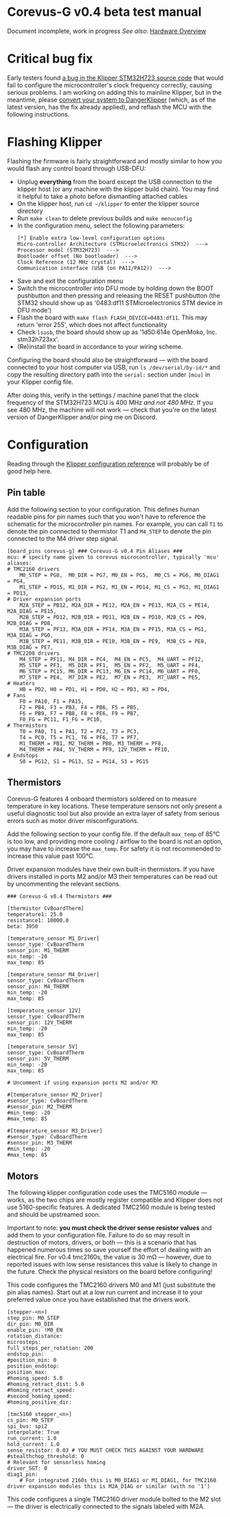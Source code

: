 # Corevus-G v0.4 beta test manual

Document incomplete, work in progress
*See also*: [Hardware Overview](./CvG-v0.4-hardware-overview.md)

# Critical bug fix

Early testers found [a bug in the Klipper STM32H723 source code](https://github.com/DangerKlippers/danger-klipper/pull/148) that would fail to configure the microcontroller's clock frequency correctly, causing serious problems. I am working on adding this to mainline Klipper, but in the meantime, please [convert your system to DangerKlipper](https://github.com/DangerKlippers/danger-klipper/?tab=readme-ov-file#switch-to-danger-klipper) (which, as of the latest version, has the fix already applied), and reflash the MCU with the following instructions.

# Flashing Klipper
Flashing the firmware is fairly straightforward and mostly similar to how you would flash any control board through USB-DFU:

- Unplug **everything** from the board except the USB connection to the klipper host (or any machine with the klipper build chain). You may find it helpful to take a photo before dismantling attached cables
- On the klipper host, run `cd ~/klipper` to enter the klipper source directory
- Run `make clean` to delete previous builds and `make menuconfig`
- In the configuration menu, select the following parameters: 
	```
	[*] Enable extra low-level configuration options
    Micro-controller Architecture (STMicroelectronics STM32)  --->
    Processor model (STM32H723)  --->
    Bootloader offset (No bootloader)  --->
    Clock Reference (12 MHz crystal)  --->
    Communication interface (USB (on PA11/PA12))  --->
	```
- Save and exit the configuration menu
- Switch the microcontroller into DFU mode by holding down the BOOT pushbutton and then pressing and releasing the RESET pushbutton (the STM32 should show up as '0483:df11 STMicroelectronics STM device in DFU mode')
- Flash the board with `make flash FLASH_DEVICE=0483:df11`. This may return 'error 255', which does not affect functionality
- Check `lsusb`, the board should show up as '1d50:614e OpenMoko, Inc. stm32h723xx'.
- (Re)install the board in accordance to your wiring scheme.

Configuring the board should also be straightforward — with the board connected to your host computer via USB, run `ls /dev/serial/by-id/*` and copy the resulting directory path into the `serial:` section under `[mcu]` in your Klipper config file. 

After doing this, verify in the settings / machine panel that the clock frequency of the STM32H723 MCU is 400 MHz _and not 480 MHz_. If you see 480 MHz, the machine will not work — check that you're on the latest version of DangerKlipper and/or ping me on Discord.

# Configuration 

Reading through the [Klipper configuration reference](https://www.klipper3d.org/Config_Reference.html) will probably be of good help here.

## Pin table
Add the following section to your configuration. This defines human readable pins for pin names such that you won't have to reference the schematic for the microcontroller pin names. For example, you can call `T1` to denote the pin connected to thermistor T1 and `M4_STEP` to denote the pin connected to the M4 driver step signal.

```
[board_pins corevus-g] ### Corevus-G v0.4 Pin Aliases ###
mcu: # specify name given to corevus microcontroller, typically 'mcu'
aliases:
# TMC2160 drivers
	M0_STEP = PG8,  M0_DIR = PG7, M0_EN = PG5,  M0_CS = PG6, M0_DIAG1 = PG4,
	M1_STEP = PD15, M1_DIR = PG2, M1_EN = PD14, M1_CS = PG3, M1_DIAG1 = PD13,
# Driver expansion ports
	M2A_STEP = PB12, M2A_DIR = PE12, M2A_EN = PE13, M2A_CS = PE14, M2A_DIAG = PE15,
	M2B_STEP = PD12, M2B_DIR = PD11, M2B_EN = PD10, M2B_CS = PD9,  M2B_DIAG = PD8,
	M3A_STEP = PF13, M3A_DIR = PF14, M3A_EN = PF15, M3A_CS = PG1,  M3A_DIAG = PG0,
	M3B_STEP = PE11, M3B_DIR = PE10, M3B_EN = PE9,  M3B_CS = PE8,  M3B_DIAG = PE7,
# TMC2208 drivers
	M4_STEP = PF11, M4_DIR = PC4,  M4_EN = PC5,  M4_UART = PF12,
	M5_STEP = PF3,  M5_DIR = PF1,  M5_EN = PF2,  M5_UART = PF4,
	M6_STEP = PC15, M6_DIR = PC13, M6_EN = PC14, M6_UART = PF0,
	M7_STEP = PE4,  M7_DIR = PE2,  M7_EN = PE3,  M7_UART = PE5,
# Heaters
	HB = PD2, H0 = PD1, H1 = PD0, H2 = PD3, H3 = PD4,
# Fans
	F0 = PA10, F1 = PA15,
	F2 = PB4, F3 = PB3, F4 = PB6, F5 = PB5, 
	F6 = PB9, F7 = PB8, F8 = PE6, F9 = PB7,
	F0_FG = PC11, F1_FG = PC10,
# Thermistors
	T0 = PA0, T1 = PA1, T2 = PC2, T3 = PC3,
	T4 = PC0, T5 = PC1, T6 = PF6, T7 = PF7,
	M1_THERM = PB1, M2_THERM = PB0, M3_THERM = PF8,
	M4_THERM = PA4, 5V_THERM = PF9, 12V_THERM = PF10,
# Endstops
	S0 = PG12, S1 = PG13, S2 = PG14, S3 = PG15
```

## Thermistors
Corevus-G features 4 onboard thermistors soldered on to measure temperature in key locations. These temperature sensors not only present a useful diagnostic tool but also provide an extra layer of safety from serious errors such as motor driver misconfigurations. 

Add the following section to your config file. If the default `max_temp` of 85°C is too low, and providing more cooling / airflow to the board is not an option, you may have to increase the `max_temp`. For safety it is not recommended to increase this value past 100°C. 

Driver expansion modules have their own built-in thermistors. If you have drivers installed in ports M2 and/or M3 their temperatures can be read out by uncommenting the relevant sections.

```
### Corevus-G v0.4 Thermistors ###

[thermistor CvBoardTherm]
temperature1: 25.0
resistance1: 10000.0
beta: 3950

[temperature_sensor M1_Driver]
sensor_type: CvBoardTherm
sensor_pin: M1_THERM
min_temp: -20
max_temp: 85

[temperature_sensor M4_Driver]
sensor_type: CvBoardTherm
sensor_pin: M4_THERM
min_temp: -20
max_temp: 85

[temperature_sensor 12V]
sensor_type: CvBoardTherm
sensor_pin: 12V_THERM
min_temp: -20
max_temp: 85

[temperature_sensor 5V]
sensor_type: CvBoardTherm
sensor_pin: 5V_THERM
min_temp: -20
max_temp: 85

# Uncomment if using expansion ports M2 and/or M3

#[temperature_sensor M2_Driver]
#sensor_type: CvBoardTherm
#sensor_pin: M2_THERM
#min_temp: -20
#max_temp: 85

#[temperature_sensor M3_Driver]
#sensor_type: CvBoardTherm
#sensor_pin: M3_THERM
#min_temp: -20
#max_temp: 85
```

## Motors 

The following klipper configuration code uses the TMC5160 module — works, as the two chips are mostly register compatible and Klipper does not use 5160-specific features. A dedicated TMC2160 module is being tested and should be upstreamed soon. 

Important to note: **you must check the driver sense resistor values** and add them to your configuration file. Failure to do so may result in destruction of motors, drivers, or both — this is a scenario that has happened numerous times so save yourself the effort of dealing with an electrical fire. For v0.4 tmc2160s, the value is 30 mΩ — however, due to reported issues with low sense resistances this value is likely to change in the future. Check the physical resistors on the board before configuring!

This code configures the TMC2160 drivers M0 and M1 (just substitute the pin alias names). Start out at a low run current and increase it to your preferred value once you have established that the drivers work.
```
[stepper-<n>]
step_pin: M0_STEP
dir_pin: M0_DIR
enable_pin: !M0_EN
rotation_distance: 
microsteps:
full_steps_per_rotation: 200
endstop_pin:
#position_min: 0
position_endstop:
position_max:
#homing_speed: 5.0
#homing_retract_dist: 5.0
#homing_retract_speed:
#second_homing_speed:
#homing_positive_dir:

[tmc5160 stepper_<n>]
cs_pin: M0_STEP
spi_bus: spi2
interpolate: True
run_current: 1.0
hold_current: 1.0
sense_resistor: 0.03 # YOU MUST CHECK THIS AGAINST YOUR HARDWARE
#stealthchop_threshold: 0
# Relevant for sensorless homing
driver_SGT: 0
diag1_pin:
	# For integrated 2160s this is M0_DIAG1 or M1_DIAG1, for TMC2160 driver expansion modules this is M2A_DIAG or similar (with no '1')

```
This code configures a single TMC2160 driver module bolted to the M2 slot — the driver is electrically connected to the signals labeled with M2A.